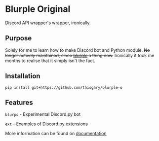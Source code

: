 # Blurple Original

Discord API wrapper's wrapper, ironically.

## Purpose

Solely for me to learn how to make Discord bot and Python module.
~~No longer actively maintained, since [blurple](https://thisgary.github.io/blurple) a thing now.~~
Ironically it took me months to realise that it simply isn't the fact.

## Installation

    pip install git+https://github.com/thisgary/blurple-o

## Features

`blurpo` - Experimental Discord.py bot

`ext` - Examples of Discord.py extensions

More information can be found on [documentation](https://github.com/thisgary/blurple-o/wiki/Documentation)
